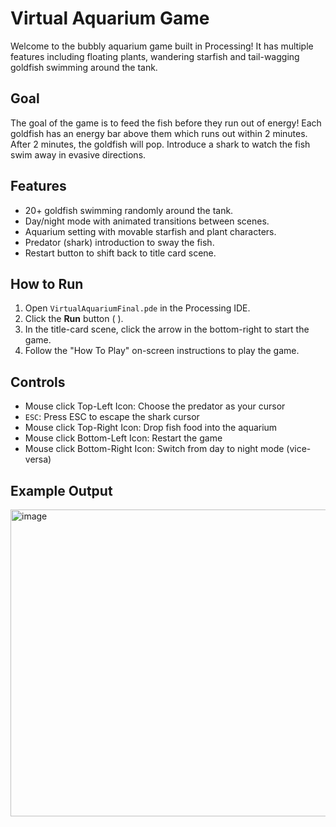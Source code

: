 # Virtual Aquarium Game
Welcome to the bubbly aquarium game built in Processing!
It has multiple features including floating plants, wandering starfish and tail-wagging goldfish
swimming around the tank.

## Goal
The goal of the game is to feed the fish before they run out of energy! Each goldfish
has an energy bar above them which runs out within 2 minutes. After 2 minutes, the goldfish
will pop. Introduce a shark to watch the fish swim away in evasive directions. 

## Features
- 20+ goldfish swimming randomly around the tank.
- Day/night mode with animated transitions between scenes.
- Aquarium setting with movable starfish and plant characters.
- Predator (shark) introduction to sway the fish.
- Restart button to shift back to title card scene.

## How to Run
1. Open `VirtualAquariumFinal.pde` in the Processing IDE.
2. Click the **Run** button ( ).
3. In the title-card scene, click the arrow in the bottom-right to start the game.
4. Follow the "How To Play" on-screen instructions to play the game.
## Controls
- Mouse click Top-Left Icon: Choose the predator as your cursor
- `ESC`: Press ESC to escape the shark cursor
- Mouse click Top-Right Icon: Drop fish food into the aquarium
- Mouse click Bottom-Left Icon: Restart the game
- Mouse click Bottom-Right Icon: Switch from day to night mode (vice-versa)

## Example Output
<img width="786" height="491" alt="image" src="https://github.com/user-attachments/assets/905d0f99-ce49-49f7-9efd-96cb3d979e0c" />

